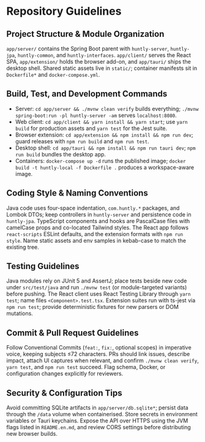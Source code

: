 # Repository Guidelines

## Project Structure & Module Organization
`app/server/` contains the Spring Boot parent with `huntly-server`, `huntly-jpa`, `huntly-common`, and `huntly-interfaces`. `app/client/` serves the React SPA, `app/extension/` holds the browser add-on, and `app/tauri/` ships the desktop shell. Shared static assets live in `static/`; container manifests sit in `Dockerfile*` and `docker-compose.yml`.

## Build, Test, and Development Commands
- Server: `cd app/server && ./mvnw clean verify` builds everything; `./mvnw spring-boot:run -pl huntly-server -am` serves `localhost:8080`.
- Web client: `cd app/client && yarn install && yarn start`; use `yarn build` for production assets and `yarn test` for the Jest suite.
- Browser extension: `cd app/extension && npm install && npm run dev`; guard releases with `npm run build` and `npm run test`.
- Desktop shell: `cd app/tauri && npm install && npm run tauri dev`; `npm run build` bundles the desktop app.
- Containers: `docker-compose up -d` runs the published image; `docker build -t huntly-local -f Dockerfile .` produces a workspace-aware image.

## Coding Style & Naming Conventions
Java code uses four-space indentation, `com.huntly.*` packages, and Lombok DTOs; keep controllers in `huntly-server` and persistence code in `huntly-jpa`. TypeScript components and hooks are PascalCase files with camelCase props and co-located Tailwind styles. The React app follows `react-scripts` ESLint defaults, and the extension formats with `npm run style`. Name static assets and env samples in kebab-case to match the existing tree.

## Testing Guidelines
Java modules rely on JUnit 5 and AssertJ; place tests beside new code under `src/test/java` and run `./mvnw test` (or module-targeted variants) before pushing. The React client uses React Testing Library through `yarn test`; name files `<Component>.test.tsx`. Extension suites run with ts-jest via `npm run test`; provide deterministic fixtures for new parsers or DOM mutations.

## Commit & Pull Request Guidelines
Follow Conventional Commits (`feat:`, `fix:`, optional scopes) in imperative voice, keeping subjects ≤72 characters. PRs should link issues, describe impact, attach UI captures when relevant, and confirm `./mvnw clean verify`, `yarn test`, and `npm run test` succeed. Flag schema, Docker, or configuration changes explicitly for reviewers.

## Security & Configuration Tips
Avoid committing SQLite artifacts in `app/server/db.sqlite*`; persist data through the `/data` volume when containerised. Store secrets in environment variables or Tauri keychains. Expose the API over HTTPS using the JVM flags listed in `README.en.md`, and review CORS settings before distributing new browser builds.

